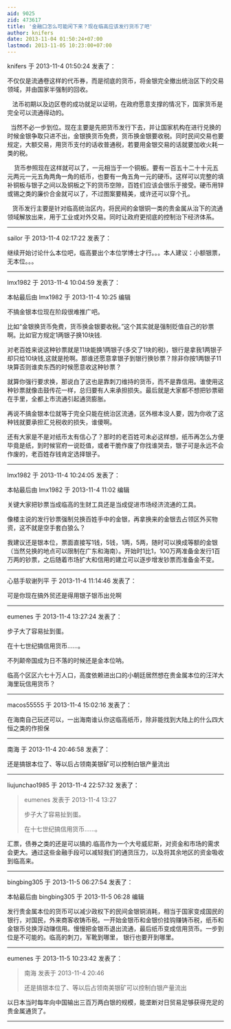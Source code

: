 ```yaml
---
aid: 9025
zid: 473617
title: '金融口怎么可能闲下来？现在临高应该发行货币了吧'
author: knifers
date: 2013-11-04 01:50:24+07:00
lastmod: 2013-11-05 10:23:00+07:00
---
```


knifers 于 2013-11-4 01:50:24 发表了：

不仅仅是流通卷这样的代币券，而是彻底的货币，将金银完全撤出统治区下的交易领域，并由国家半强制的回收。

   法币初期以及边区卷的成功就足以证明，在政府愿意支撑的情况下，国家货币是完全可以流通得动的。

  当然不必一步到位。现在主要是先把货币发行下去，并让国家机构在进行兑换的时候金银争取只进不出，金银换货币免费，货币换金银要收税。同时民间交易也要规定，大额交易，用货币支付的话收普通税，若要用金银交易的话就要加收火耗一类的税。

    货币参照现在这样就可以了，一元相当于一个铜板。要有一百五十二十十元五元两元一元五角两角一角的纸币，也要有一角五角一元的硬币。这样可以完整的填补铜板与银子之间以及铜板之下的货币空隙，百姓们应该会很乐于接受。硬币用锌或锡之类的廉价合金就可以了，不过图案要精美，或许还可以穿个孔。

   货币发行主要是针对临高统治区内，将民间的金银铜一类的贵金属从治下的流通领域解放出来，用于工业或对外交易。同时让政府更彻底的控制治下经济体系。

---------

sailor 于 2013-11-4 02:17:22 发表了：

继续开始讨论什么本位吧，临高要出个本位学博士才行。。。本人建议：小额银票，无本位。。。

---------

lmx1982 于 2013-11-4 10:04:59 发表了：

本帖最后由 lmx1982 于 2013-11-4 10:25 编辑 

不搞金银本位现在阶段很难推广吧。

比如“金银换货币免费，货币换金银要收税。”这个其实就是强制贬值自己的钞票啊。比如官方规定1两银子换10块钱.

对老百姓来说这种钞票就是11块能换1两银子(多交了1块的税)，银行是拿我1两银子却只给10块钱,这就是抢啊。那谁还愿意拿银子到银行换钞票？除非你按1两银子11块算否则谁卖东西的时候愿意收这种钞票？

就算你强行要求换，那说白了这也是靠刺刀维持的货币，而不是靠信用。谁使用这种钞票就像击鼓传花一样，总归要有人来承担损失。最后就是大家都不想把钞票砸在手里，全都上市流通引起通货膨胀。

再说不搞金银本位就等于完全只能在统治区流通，区外根本没人要，因为你收了这种钱就要承担汇兑税收的损失，谁傻啊。

还有大家是不是对纸币太有信心了？那时的老百姓可未必这样想，纸币再怎么方便毕竟是纸，到时候官府一说贬值，或者干脆作废了你找谁哭去，银子可是永远不会作废的，老百姓存钱肯定选择银子。

---------

lmx1982 于 2013-11-4 10:24:05 发表了：

本帖最后由 lmx1982 于 2013-11-4 11:02 编辑 

关键大家把钞票当成临高的生财工具还是当成促进市场经济流通的工具。

像楼主说的发行钞票强制兑换百姓手中的金银，再拿换来的金银去占领区外买物资，这不就是空手套白狼么？

我建议还是银本位，票面直接写1钱，5钱，1两，5两，随时可以换成等额的金银（当然兑换的地点可以限制在广东和海南）。开始时1比1，100万两准备金发行1百万两的钞票，之后随着市场扩大和信用的建立可以逐步增发钞票而准备金不变。

---------

心慈手软谢列平 于 2013-11-4 11:14:46 发表了：

可是你现在搞外贸还是得用银子银币出兑啊

---------

eumenes 于 2013-11-4 13:27:24 发表了：

步子大了容易扯到蛋。

在十七世纪搞信用货币……。

不列颠帝国成为日不落的时候还是金本位呐。

临高个区区六七十万人口，高度依赖进出口的小朝廷居然想在贵金属本位的汪洋大海里玩信用货币？

---------

macos55555 于 2013-11-4 15:02:16 发表了：

在海南自己玩还可以，一出海南谁认你这临高纸币，除非能找到大陆上的什么四大恒之类的作担保

---------

南海 于 2013-11-4 20:46:58 发表了：

还是搞银本位了、等以后占领南美银矿可以控制白银产量流出

---------

liujunchao1985 于 2013-11-4 22:57:32 发表了：

> eumenes 发表于 2013-11-4 13:27
> 
> 步子大了容易扯到蛋。
> 
> 在十七世纪搞信用货币……。



汇票，债券之类的还是可以搞的.临高作为一个大号威尼斯，对资金和市场的需求会更大。通过这些金融手段可以减轻我们的通货压力，以及将其余地区的资金吸收到临高来。

---------

bingbing305 于 2013-11-5 06:27:54 发表了：

本帖最后由 bingbing305 于 2013-11-5 06:28 编辑 

发行贵金属本位的货币可以减少政权下的民间金银铜消耗，相当于国家变成国民的银行，对国民，外来商客收铸币税。一开始金银币和金银价挂钩赚铸币税，纸币和金银币兑换浮动赚信用。慢慢把金银币退出流通，最后纸币变成信用货币。一步到位是不可能的。临高的刺刀，军靴到哪里， 银行也要开到哪里。

---------

eumenes 于 2013-11-5 10:23:42 发表了：

> 南海 发表于 2013-11-4 20:46
> 
> 还是搞银本位了、等以后占领南美银矿可以控制白银产量流出



以日本当时每年向中国输出三百万两白银的规模，能垄断对日贸易足够获得充足的贵金属通货了。

---------


